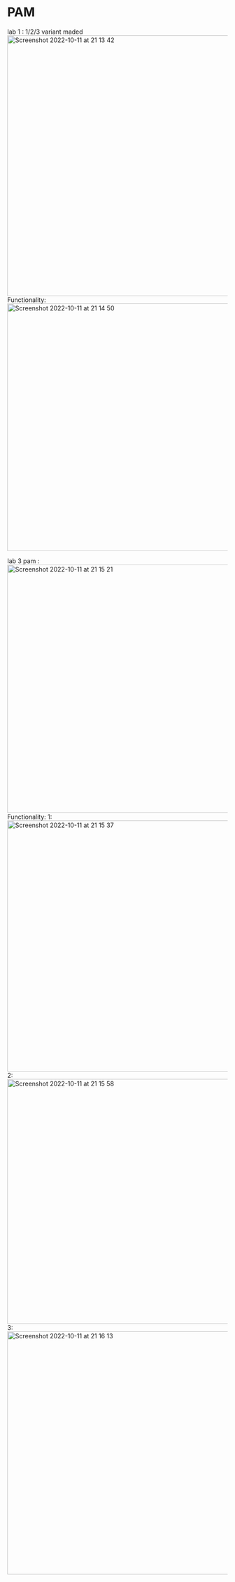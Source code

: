 # PAM
lab 1 :
1/2/3 variant maded 
<img width="594" alt="Screenshot 2022-10-11 at 21 13 42" src="https://user-images.githubusercontent.com/79505300/195168119-ade1ae4a-13dc-42ed-99d6-37754791f6dd.png">
Functionality:
<img width="564" alt="Screenshot 2022-10-11 at 21 14 50" src="https://user-images.githubusercontent.com/79505300/195168371-30ec3248-01e6-4ef6-89e0-364706bd08b8.png">




lab 3 pam : 
<img width="566" alt="Screenshot 2022-10-11 at 21 15 21" src="https://user-images.githubusercontent.com/79505300/195168466-8f97deb1-9f21-4268-9eb9-cab920efe2f6.png">
Functionality:
1:
<img width="572" alt="Screenshot 2022-10-11 at 21 15 37" src="https://user-images.githubusercontent.com/79505300/195168518-f2ea4857-4d60-4e59-8d27-9a47a54572ba.png">
2:
<img width="558" alt="Screenshot 2022-10-11 at 21 15 58" src="https://user-images.githubusercontent.com/79505300/195168590-e2323a63-bb74-4b1b-b232-648dfb839a0f.png">
3:
<img width="554" alt="Screenshot 2022-10-11 at 21 16 13" src="https://user-images.githubusercontent.com/79505300/195168633-a31b81bb-8b85-40cb-aa1d-2085fb0a2344.png">
